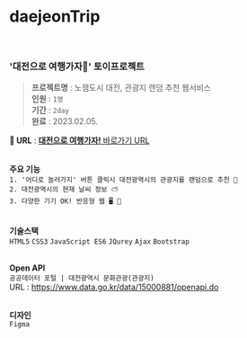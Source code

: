# daejeonTrip

<br>

### '대전으로 여행가자🚂' 토이프로젝트

> **프로젝트명** : 노잼도시 대전, 관광지 랜덤 추천 웹서비스 <br>
> **인원** : `1명` <br>
> **기간** : `2day` <br>
> **완료** : 2023.02.05. <br>

**🔗 URL** : [**대전으로 여행가자!** 바로가기 URL](http://kimsojeong.shop/daejeontrip/) <br><br>

**주요 기능** <br>
`1. '어디로 놀러가지' 버튼 클릭시 대전광역시의 관광지를 랜덤으로 추천 🚂` <br>
`2. 대전광역시의 현재 날씨 정보 ⛅` <br>
`3. 다양한 기기 OK! 반응형 웹 🖥️ 📱` <br><br>

**기술스택** <br>
`HTML5` `CSS3` `JavaScript ES6` `JQurey` `Ajax` `Bootstrap` <br><br>

**Open API** <br>
`공공데이터 포털 | 대전광역시 문화관광(관광지)` <br>
URL : https://www.data.go.kr/data/15000881/openapi.do <br><br>

**디자인** <br>
`Figma` <br>



<br>
